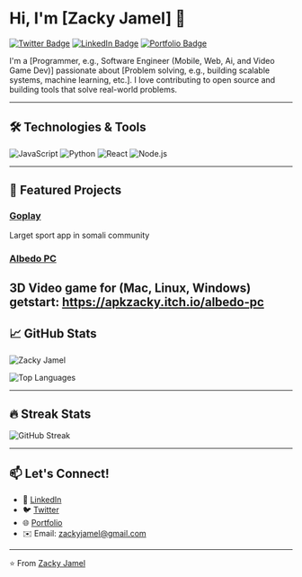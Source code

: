# Hi, I'm [Zacky Jamel] 👋

[![Twitter Badge](https://img.shields.io/badge/Twitter-1DA1F2?style=for-the-badge&logo=twitter&logoColor=white)](https://twitter.com/yourhandle)
[![LinkedIn Badge](https://img.shields.io/badge/LinkedIn-0077B5?style=for-the-badge&logo=linkedin&logoColor=white)](https://linkedin.com/in/yourprofile)
[![Portfolio Badge](https://img.shields.io/badge/Portfolio-%23000000.svg?style=for-the-badge&logo=firefox&logoColor=white)](https://yourportfolio.com)

I'm a [Programmer, e.g., Software Engineer (Mobile, Web, Ai, and Video Game Dev)] passionate about [Problem solving, e.g., building scalable systems, machine learning, etc.]. I love contributing to open source and building tools that solve real-world problems.

---

## 🛠️ Technologies & Tools

![JavaScript](https://img.shields.io/badge/-JavaScript-F7DF1E?style=flat-square&logo=javascript&logoColor=black)
![Python](https://img.shields.io/badge/-Python-3776AB?style=flat-square&logo=python&logoColor=white)
![React](https://img.shields.io/badge/-React-61DAFB?style=flat-square&logo=react&logoColor=black)
![Node.js](https://img.shields.io/badge/-Node.js-339933?style=flat-square&logo=node.js&logoColor=white)

---

## 🚀 Featured Projects

### [Goplay](https://github.com/yourusername/project1)
Larget sport app in somali community

### [Albedo PC](https://github.com/yourusername/project2)
3D Video game for (Mac, Linux, Windows)
getstart: https://apkzacky.itch.io/albedo-pc
---

## 📈 GitHub Stats

![Zacky Jamel](https://github-readme-stats.vercel.app/api?username=yourusername&show_icons=true&theme=radical)

![Top Languages](https://github-readme-stats.vercel.app/api/top-langs/?username=yourusername&layout=compact&theme=radical)

---

## 🔥 Streak Stats

![GitHub Streak](https://streak-stats.demolab.com?user=yourusername&theme=radical)

---

## 📫 Let's Connect!

- 💼 [LinkedIn](https://www.linkedin.com/in/zacky-jamel-17a31b239/)
- 🐦 [Twitter](https://x.com/zackyjamel)
- 🌐 [Portfolio](https://apkzacky.github.io/)
- ✉️ Email: zackyjamel@gmail.com

---

⭐️ From [Zacky Jamel](https://github.com/yourusername)
